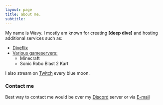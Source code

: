 ```yaml
---
layout: page
title: about me.
subtitle: 
---
```


My name is Wavy. I mostly am known for creating **[deep dive]** and hosting additional services such as:

- [Diveflix](https://diveflix.com)
- [Various gameservers:](servers)
  - Minecraft
  - Sonic Robo Blast 2 Kart

I also stream on [Twitch](https://twitch.tv/wavyconfirmed) every blue moon.

### Contact me

Best way to contact me would be over my [Discord](https://discord.com/invite/AUHcAgNP9P) server or via [E-mail](mailto:info@wavy.rocks)
